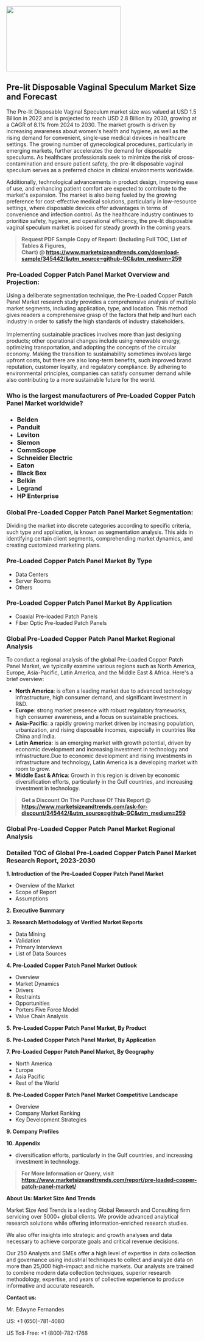 <p><img class="alignnone size-medium wp-image-20088" src="https://ffe5etoiles.com/wp-content/uploads/2024/12/MST1-300x171.png" alt="" width="300" height="171" /></p><h2>Pre-lit Disposable Vaginal Speculum Market Size and Forecast</h2><p>The Pre-lit Disposable Vaginal Speculum market size was valued at USD 1.5 Billion in 2022 and is projected to reach USD 2.8 Billion by 2030, growing at a CAGR of 8.1% from 2024 to 2030. The market growth is driven by increasing awareness about women's health and hygiene, as well as the rising demand for convenient, single-use medical devices in healthcare settings. The growing number of gynecological procedures, particularly in emerging markets, further accelerates the demand for disposable speculums. As healthcare professionals seek to minimize the risk of cross-contamination and ensure patient safety, the pre-lit disposable vaginal speculum serves as a preferred choice in clinical environments worldwide.</p><p>Additionally, technological advancements in product design, improving ease of use, and enhancing patient comfort are expected to contribute to the market's expansion. The market is also being fueled by the growing preference for cost-effective medical solutions, particularly in low-resource settings, where disposable devices offer advantages in terms of convenience and infection control. As the healthcare industry continues to prioritize safety, hygiene, and operational efficiency, the pre-lit disposable vaginal speculum market is poised for steady growth in the coming years.</p></p><blockquote id="" class=""><strong>Request PDF Sample Copy of Report: (Including Full TOC, List of Tables &amp; Figures, Chart)&nbsp;@&nbsp;<strong><a href="https://www.marketsizeandtrends.com/download-sample/345442/&utm_source=github-GC&utm_medium=259" target="_blank">https://www.marketsizeandtrends.com/download-sample/345442/&utm_source=github-GC&utm_medium=259</a></strong></strong></blockquote><h3 id="" class="">Pre-Loaded Copper Patch Panel Market&nbsp;Overview and Projection:</h3><p id="" class="">Using a deliberate segmentation technique, the Pre-Loaded Copper Patch Panel Market research study provides a comprehensive analysis of multiple market segments, including application, type, and location. This method gives readers a comprehensive grasp of the factors that help and hurt each industry in order to satisfy the high standards of industry stakeholders. <br /> <br />Implementing sustainable practices involves more than just designing products; other operational changes include using renewable energy, optimizing transportation, and adopting the concepts of the circular economy. Making the transition to sustainability sometimes involves large upfront costs, but there are also long-term benefits, such improved brand reputation, customer loyalty, and regulatory compliance. By adhering to environmental principles, companies can satisfy consumer demand while also contributing to a more sustainable future for the world.</p><h3 id="" class="">Who is the largest manufacturers of&nbsp;Pre-Loaded Copper Patch Panel Market worldwide?</h3><h3 class=""><p><ul><li>Belden </li><li> Panduit </li><li> Leviton </li><li> Siemon </li><li> CommScope </li><li> Schneider Electric </li><li> Eaton </li><li> Black Box </li><li> Belkin </li><li> Legrand </li><li> HP Enterprise</li></ul></p></h3><h3 id="" class="">Global&nbsp;Pre-Loaded Copper Patch Panel Market Segmentation:</h3><p id="" class="">Dividing the market into discrete categories according to specific criteria, such type and application, is known as segmentation analysis. This aids in identifying certain client segments, comprehending market dynamics, and creating customized marketing plans.</p><h3 id="" class="">Pre-Loaded Copper Patch Panel Market&nbsp;By Type</h3><p><p><ul><li>Data Centers</li><li> Server Rooms</li><li> Others</p></li></ul></p></p><h3 id="" class="">Pre-Loaded Copper Patch Panel Market&nbsp;By Application</h3><p class=""><p><ul><li>Coaxial Pre-loaded Patch Panels</li><li> Fiber Optic Pre-loaded Patch Panels</li></ul></p></p><h3 id="" class="">Global Pre-Loaded Copper Patch Panel Market Regional Analysis</h3><p id="" class="">To conduct a regional analysis of the global Pre-Loaded Copper Patch Panel Market, we typically examine various regions such as North America, Europe, Asia-Pacific, Latin America, and the Middle East &amp; Africa. Here's a brief overview:</p><ul><li><strong>North America</strong>: is often a leading market due to advanced technology infrastructure, high consumer demand, and significant investment in R&amp;D.</li><li><strong>Europe</strong>: strong market presence with robust regulatory frameworks, high consumer awareness, and a focus on sustainable practices.</li><li><strong>Asia-Pacific</strong>: a rapidly growing market driven by increasing population, urbanization, and rising disposable incomes, especially in countries like China and India.</li><li><strong>Latin America</strong>: is an emerging market with growth potential, driven by economic development and increasing investment in technology and infrastructure.Due to economic development and rising investments in infrastructure and technology, Latin America is a developing market with room to grow.</li><li><strong>Middle East &amp; Africa</strong>: Growth in this region is driven by economic diversification efforts, particularly in the Gulf countries, and increasing investment in technology.</li></ul><blockquote id="" class=""><strong>Get a Discount On The Purchase Of This Report @ <strong><a href="https://www.marketsizeandtrends.com/ask-for-discount/345442/&utm_source=github-GC&utm_medium=259" target="_blank">https://www.marketsizeandtrends.com/ask-for-discount/345442/&utm_source=github-GC&utm_medium=259</a></strong></strong></blockquote><h3 id="" class="">Global Pre-Loaded Copper Patch Panel Market Regional Analysis</h3><h3 id="" class="">Detailed TOC of Global Pre-Loaded Copper Patch Panel Market Research Report, 2023-2030</h3><p id="" class=""><strong>1. Introduction of the Pre-Loaded Copper Patch Panel Market</strong></p><ul><li>Overview of the Market</li><li>Scope of Report</li><li>Assumptions</li></ul><p id="" class=""><strong>2. Executive Summary</strong></p><p id="" class=""><strong>3. Research Methodology of Verified Market Reports</strong></p><ul><li>Data Mining</li><li>Validation</li><li>Primary Interviews</li><li>List of Data Sources</li></ul><p id="" class=""><strong>4. Pre-Loaded Copper Patch Panel Market Outlook</strong></p><ul><li>Overview</li><li>Market Dynamics</li><li>Drivers</li><li>Restraints</li><li>Opportunities</li><li>Porters Five Force Model</li><li>Value Chain Analysis</li></ul><p id="" class=""><strong>5. Pre-Loaded Copper Patch Panel Market, By Product</strong></p><p id="" class=""><strong>6. Pre-Loaded Copper Patch Panel Market, By Application</strong></p><p id="" class=""><strong>7. Pre-Loaded Copper Patch Panel Market, By Geography</strong></p><ul><li>North America</li><li>Europe</li><li>Asia Pacific</li><li>Rest of the World</li></ul><p id="" class=""><strong>8. Pre-Loaded Copper Patch Panel Market Competitive Landscape</strong></p><ul><li>Overview</li><li>Company Market Ranking</li><li>Key Development Strategies</li></ul><p id="" class=""><strong>9. Company Profiles</strong></p><p id="" class=""><strong>10. Appendix</strong></p><ul><li>diversification efforts, particularly in the Gulf countries, and increasing investment in technology.</li></ul><blockquote id="" class=""><strong>For More Information or Query, visit <strong><strong><a href="https://www.marketsizeandtrends.com/report/pre-loaded-copper-patch-panel-market/" target="_blank">https://www.marketsizeandtrends.com/report/pre-loaded-copper-patch-panel-market/</a></strong></strong></strong></blockquote><p id="" class=""><strong>About Us: Market Size And Trends</strong></p><p id="" class="">Market Size And Trends is a leading Global Research and Consulting firm servicing over 5000+ global clients. We provide advanced analytical research solutions while offering information-enriched research studies.</p><p id="" class="">We also offer insights into strategic and growth analyses and data necessary to achieve corporate goals and critical revenue decisions.</p><p id="" class="">Our 250 Analysts and SMEs offer a high level of expertise in data collection and governance using industrial techniques to collect and analyze data on more than 25,000 high-impact and niche markets. Our analysts are trained to combine modern data collection techniques, superior research methodology, expertise, and years of collective experience to produce informative and accurate research.</p><p id="" class=""><strong>Contact us:</strong></p><p id="" class="">Mr. Edwyne Fernandes</p><p id="" class="">US: +1 (650)-781-4080</p><p id="" class="">US Toll-Free: +1 (800)-782-1768</p>
